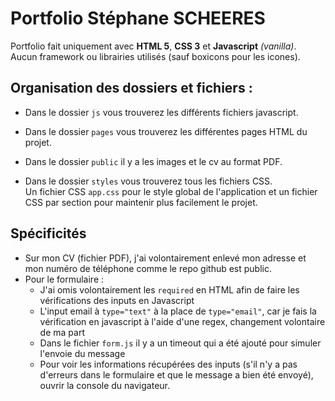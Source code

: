 # Portfolio Stéphane SCHEERES

Portfolio fait uniquement avec **HTML 5**, **CSS 3** et **Javascript** _(vanilla)_.  
Aucun framework ou librairies utilisés (sauf boxicons pour les icones).

## Organisation des dossiers et fichiers :

- Dans le dossier `js` vous trouverez les différents fichiers javascript.

- Dans le dossier `pages` vous trouverez les différentes pages HTML du projet.

- Dans le dossier `public` il y a les images et le cv au format PDF.

- Dans le dossier `styles` vous trouverez tous les fichiers CSS.  
  Un fichier CSS `app.css` pour le style global de l'application et un fichier CSS par section pour maintenir plus facilement le projet.

## Spécificités

- Sur mon CV (fichier PDF), j'ai volontairement enlevé mon adresse et mon numéro de téléphone comme le repo github est public.
- Pour le formulaire :
  - J'ai omis volontairement les `required` en HTML afin de faire les vérifications des inputs en Javascript
  - L'input email à `type="text"` à la place de `type="email"`, car je fais la vérification en javascript à l'aide d'une regex, changement volontaire de ma part
  - Dans le fichier `form.js` il y a un timeout qui a été ajouté pour simuler l'envoie du message
  - Pour voir les informations récupérées des inputs (s'il n'y a pas d'erreurs dans le formulaire et que le message a bien été envoyé), ouvrir la console du navigateur.
